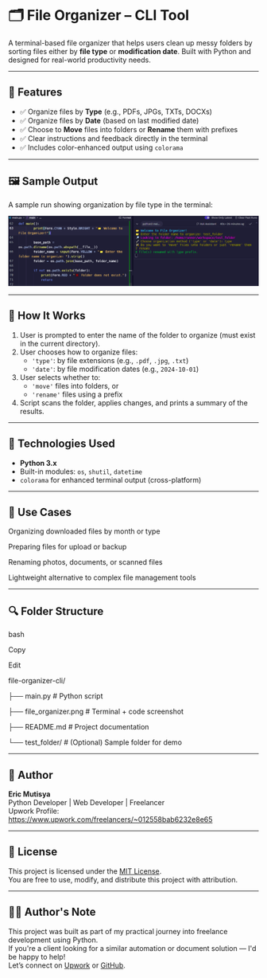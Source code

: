 # 🗂️ File Organizer – CLI Tool

A terminal-based file organizer that helps users clean up messy folders by sorting files either by **file type** or **modification date**. Built with Python and designed for real-world productivity needs.

---

## 🚀 Features

- ✅ Organize files by **Type** (e.g., PDFs, JPGs, TXTs, DOCXs)
- ✅ Organize files by **Date** (based on last modified date)
- ✅ Choose to **Move** files into folders or **Rename** them with prefixes
- ✅ Clear instructions and feedback directly in the terminal
- ✅ Includes color-enhanced output using `colorama`

---

## 🖼️ Sample Output

A sample run showing organization by file type in the terminal:

![File Organizer Screenshot](https://raw.githubusercontent.com/Ek-Coder-Tech/file-organizer-cli/main/file_organizer.png)

---

## 📂 How It Works

1. User is prompted to enter the name of the folder to organize (must exist in the current directory).
2. User chooses how to organize files:  
   - `'type'`: by file extensions (e.g., `.pdf`, `.jpg`, `.txt`)  
   - `'date'`: by file modification dates (e.g., `2024-10-01`)
3. User selects whether to:  
   - `'move'` files into folders, or  
   - `'rename'` files using a prefix
4. Script scans the folder, applies changes, and prints a summary of the results.

---

## 🔧 Technologies Used

- **Python 3.x**
- Built-in modules: `os`, `shutil`, `datetime`
- `colorama` for enhanced terminal output (cross-platform)

---

## 💼 Use Cases

Organizing downloaded files by month or type

Preparing files for upload or backup

Renaming photos, documents, or scanned files

Lightweight alternative to complex file management tools

---

## 🔍 Folder Structure

bash

Copy

Edit

file-organizer-cli/

├── main.py            # Python script

├── file_organizer.png     # Terminal + code screenshot

├── README.md          # Project documentation

└── test_folder/       # (Optional) Sample folder for demo

---

## 🙌 Author

**Eric Mutisya**  
Python Developer | Web Developer | Freelancer  
Upwork Profile: https://www.upwork.com/freelancers/~012558bab6232e8e65

---

## 📄 License

This project is licensed under the [MIT License](LICENSE).  
You are free to use, modify, and distribute this project with attribution.

---

## 🙋‍♂️ Author's Note

This project was built as part of my practical journey into freelance development using Python.  
If you're a client looking for a similar automation or document solution — I'd be happy to help!  
Let’s connect on [Upwork](https://www.upwork.com/freelancers/~012558bab6232e8e65) or [GitHub](https://github.com/Ek-Coder-Tech).
